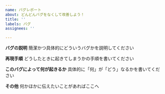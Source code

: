 ```yaml
---
name: バグレポート
about: どんどんバグをなくして改善しよう！
title: ''
labels: バグ
assignees: ''

---
```


**バグの説明**
簡潔かつ具体的にどういうバグかを説明してください

**再現手順**
どうしたときに起きてしまうかの手順を書いてください

**このバグによって何が起きるか**
具体的に「何」が「どう」なるかを書いてください

**その他**
何かほかに伝えたいことがあればここへ
